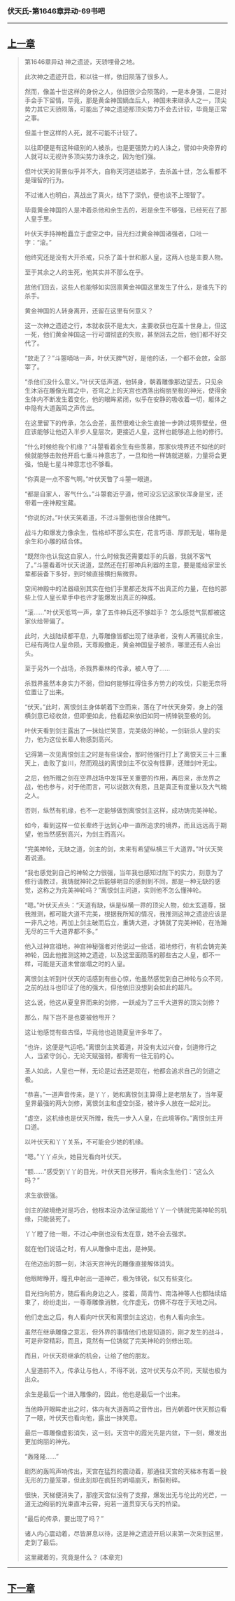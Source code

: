 ### 伏天氏-第1646章异动-69书吧

--------
[上一章](./e5aa2eda310e90f0e51e824e84635e70.md)
--------


>
>
>
>第1646章异动
>神之遗迹，天骄埋骨之地。
>
>此次神之遗迹开启，和以往一样，依旧陨落了很多人。
>
>然而，像盖十世这样的身份之人，依旧很少会陨落的，一是本身强，二是对手会手下留情，毕竟，那是黄金神国嫡血后人，神国未来继承人之一，顶尖势力其它天骄陨落，可能出了神之遗迹那顶尖势力不会去计较，毕竟是正常之事。
>
>但盖十世这样的人死，就不可能不计较了。
>
>以往即便是有这种级别的人被杀，也是更强势力的人诛之，譬如中央帝界的人就可以无视许多顶尖势力诛杀之，因为他们强。
>
>但叶伏天的背景似乎并不大，自称天河道祖弟子，去杀盖十世，怎么看都不是理智的行为。
>
>不过诸人也明白，真战出了真火，结下了深仇，便也谈不上理智了。
>
>毕竟黄金神国的人是冲着杀他和余生去的，若是余生不够强，已经死在了那人皇手里。
>
>叶伏天手持神枪矗立于虚空之中，目光扫过黄金神国诸强者，口吐一字：“滚。”
>
>他终究还是没有大开杀戒，只杀了盖十世和那人皇，这两人也是主要人物。
>
>至于其余之人的生死，他其实并不那么在乎。
>
>放他们回去，这些人也能够如实回禀黄金神国这里发生了什么，是谁先下的杀手。
>
>黄金神国的人转身离开，还留在这里有何意义？
>
>这一次神之遗迹之行，本就收获不是太大，主要收获也在盖十世身上，但这一死，他们黄金神国这一行可谓彻底的失败，甚至回去之后，他们都不好交代了。
>
>“放走了？”斗曌嘀咕一声，叶伏天脾气好，是他的话，一个都不会放，全部宰了。
>
>“杀他们没什么意义。”叶伏天低声道，他转身，朝着雕像那边望去，只见余生沐浴在雕像光辉之中，苍穹之上的天宫也洒落出绚丽至极的神光，使得余生体内不断发生着变化，他的眼眸紧闭，似乎在安静的吸收着一切，躯体之中隐有大道轰鸣之声传出。
>
>在这里留下的传承，怎么会差，虽然很难让余生直接一步跨过境界壁垒，但应该能够让他迈入半步人皇层次，更接近人皇，这样也能够追上他的修行。
>
>“什么时候给我个机缘？”斗曌看着余生有些羡慕，那家伙境界还不如他的时候就能够击败他开启七重斗神意志了，一旦和他一样铸就道躯，力量将会更强，怕是七星斗神意志也不够看。
>
>“你真是一点不客气啊。”叶伏天瞥了斗曌一眼道。
>
>“都是自家人，客气什么。”斗曌套近乎道，他可没忘记这家伙浑身是宝，还带着一座神殿宝藏。
>
>“你说的对。”叶伏天笑着道，不过斗曌倒也很合他脾气。
>
>战斗力和爆发力像余生，性格却不那么实在，花言巧语、厚颜无耻，堪称是余生和小雕的结合体。
>
>“既然你也认我这自家人，什么时候我还需要趁手的兵器，我就不客气了。”斗曌看着叶伏天说道，显然还在打那神兵利器的主意，要是能给家里长辈都装备下多好，到时候直接横扫紫微界。
>
>空间神殿中的法器级别其实在他们手里都还发挥不出真正的力量，在他的那些上位人皇长辈手中也许才能爆发出真正的神威。
>
>“滚……”叶伏天低骂一声，拿了五件神兵还不够趁手？
>怎么感觉气氛都被这家伙给带偏了。
>
>此时，大战陆续都平息，九尊雕像皆都出现了继承者，没有人再骚扰余生，已经有两位人皇命陨，天尊殿撤走，黄金神国皇子被杀，哪里还有人会出头。
>
>至于另外一个战场，杀戮界秦林的传承，被人夺了……
>
>杀戮界虽然本身实力不弱，但如何能够扛得住多方势力的攻伐，只能无奈将位置让了出来。
>
>“伏天。”此时，离恨剑主身体朝着下空而来，落在了叶伏天身旁，身上的强横剑意已经收敛，但即便如此，他看起来依旧如同一柄锋锐至极的剑。
>
>叶伏天看到剑主露出了一抹灿烂笑意，完美级的神轮，一剑斩杀人皇的实力，他为这位长辈人物感到高兴。
>
>记得第一次见离恨剑主之时是有些误会，那时他强行打上了离恨天三十三重天上，击败了妄川，然而观战的离恨剑主不仅没有怪罪，还赠剑叶无尘。
>
>之后，他所赠之剑在空界战场中发挥至关重要的作用，再后来，赤龙界之战，他也参与，对于他而言，可以说数次有恩，且是真正有度量以及大气魄之人。
>
>否则，纵然有机缘，也不一定能够做到离恨剑主这样，成功铸完美神轮。
>
>如今，看到这样一位长辈终于达到心中一直所追求的境界，而且远远高于期望，他当然感到高兴，为剑主而高兴。
>
>“完美神轮，无缺之道，剑主的剑，未来有希望纵横三千大道界。”叶伏天笑着说道。
>
>“我也感觉到自己的神轮之力很强，当年我也感知过陛下的实力，刻意为了修行请教过，我铸就神轮之后能够明显的感到到不同，那是一种无缺的感觉，这称之为完美神轮吗？”离恨剑主问道，实则他不怎么懂神轮。
>
>“嗯。”叶伏天点头：“天道有缺，纵是纵横一界的顶尖人物，如太玄道尊，据我推测，都可能大道不完美，根据我所知的情况，我推测这神之遗迹应该是一非凡之地，再加上剑主破而后立，重铸大道，才铸就了完美神轮，在浩瀚无尽的三千大道界都不多。”
>
>他入过神宫祖地，神宫神秘强者对他说过一些话，祖地修行，有机会铸完美神轮，因此他推测这神之遗迹，以及这里面陨落的那些古之人皇，都不一样，可能是天道未曾崩塌之时的人皇。
>
>离恨剑主听到叶伏天的话感到有些心惊，他虽然感觉到自己神轮与众不同，之前的战斗也印证了他的强大，但他依旧没想到会如此的超凡。
>
>这么说，他这从夏皇界而来的剑修，一跃成为了三千大道界的顶尖剑修？
>
>那么，陛下岂不是也要被他甩开？
>
>这让他感觉有些古怪，毕竟他也追随夏皇许多年了。
>
>“也许，这便是气运吧。”离恨剑主笑着道，并没有太过兴奋，剑道修行之人，当紧守剑心，无论天赋强弱，都需有一往无前的心。
>
>圣人如此，人皇也一样，无论是过去还是现在，他都会追求自己的剑道之极。
>
>“恭喜。”一道声音传来，是丫丫，她和离恨剑主算得上是老朋友了，当年夏皇界最强的两大剑修，离恨剑主和虚空剑圣，被许多人放在一起对比。
>
>“虚空，这机缘也是伏天所赠，我先一步入人皇，在此境等你。”离恨剑主开口道。
>
>以叶伏天和丫丫关系，不可能会少她的机缘。
>
>“嗯。”丫丫点头，她目光看向叶伏天。
>
>“额……”感受到丫丫的目光，叶伏天目光移开，看向余生他们：“这么久吗？”
>
>求生欲很强。
>
>剑主的破境绝对是巧合，他根本没办法保证能给丫丫一个铸就完美神轮的机缘，只能装死了。
>
>丫丫瞪了他一眼，不过心中倒也没有太在意，她不会去强求。
>
>就在他们说话之时，有人从雕像中走出，是神昊。
>
>在他迈出的那一刻，沐浴天宫神光的雕像直接解体消失。
>
>他眼眸睁开，瞳孔中射出一道神芒，极为锋锐，似又有些变化。
>
>目光扫向前方，随后看向身边之人，接着，简青竹、南洛神等人也都陆续结束了，纷纷走出，一尊尊雕像消散，化作虚无，仿佛不存在于天地之间。
>
>他们走出之后，有人看向叶伏天和离恨剑主这边，也有人看向余生。
>
>虽然在继承雕像之意志，但外界的事情他们也是知道的，刚才发生的战斗，可是非常精彩，而且，竟然有一位铸就了完美神轮的剑修出现。
>
>而且，叶伏天将继承的机会，让给了他的朋友。
>
>人皇道前不入，传承让与他人，不得不说，这叶伏天与众不同，天赋也极为出众。
>
>余生是最后一个进入雕像的，因此，他也是最后一个出来。
>
>当他睁开眼眸走出之时，体内有大道轰鸣之音传出，目光朝着叶伏天那边看了一眼，叶伏天也看向他，露出一抹笑意。
>
>最后一尊雕像虚影消失，这一刻，天宫中的霞光先是内敛，下一刻，爆发出更加绚丽的神光。
>
>“轰隆隆……”
>
>剧烈的轰鸣声响传出，天宫在猛烈的震动着，那通往天宫的天梯本有着一股无形的力量笼罩，但此刻却在疯狂的坍塌崩灭，断裂粉碎。
>
>很快，天梯便消失了，那座天宫似没有了支撑，爆发出无与伦比的光芒，一道无边绚丽的光束直冲云霄，宛若一道贯穿天与天的桥梁。
>
>“最后的传承，要出现了吗？”
>
>诸人内心震动着，尽皆屏息以待，这是神之遗迹开启以来第一次来到这里，走到了最后。
>
>这里藏着的，究竟是什么？
>(本章完)
>
>

--------
[下一章](./c79de62008fea39035a64a364c0f17a8.md)
--------
